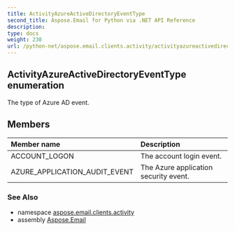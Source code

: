 ```yaml
---
title: ActivityAzureActiveDirectoryEventType
second_title: Aspose.Email for Python via .NET API Reference
description: 
type: docs
weight: 230
url: /python-net/aspose.email.clients.activity/activityazureactivedirectoryeventtype/
---
```


## ActivityAzureActiveDirectoryEventType enumeration

The type of Azure AD event.

## Members
| Member name | Description |
| :- | :- |
|ACCOUNT_LOGON|The account login event.|
|AZURE_APPLICATION_AUDIT_EVENT|The Azure application security event.|

### See Also

* namespace [aspose.email.clients.activity](/python-net/aspose.email.clients.activity/)
* assembly [Aspose.Email](/python-net/)

